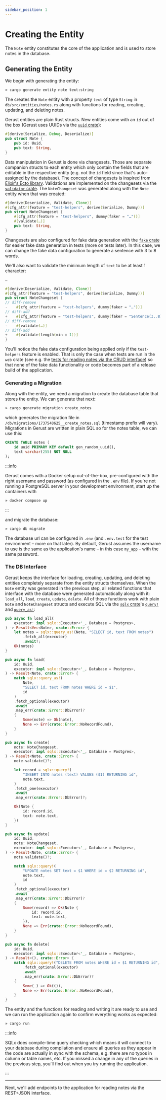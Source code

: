 ```yaml
---
sidebar_position: 1
---
```


# Creating the Entity

The `Note` entity constitutes the core of the application and is used to store notes in the database.

## Generating the Entity

We begin with generating the entity:

```sh
» cargo generate entity note text:string
```

The creates the `Note` entity with a property `text` of type `String` in `db/src/entities/notes.rs` along with functions for reading, creating, updating, and deleting notes.

Gerust entities are plain Rust structs. New entities come with an `id` out of the box (Gerust uses UUIDs via the [`uuid` crate](https://crates.io/crates/uuid)):

```rust
#[derive(Serialize, Debug, Deserialize)]
pub struct Note {
    pub id: Uuid,
    pub text: String,
}
```

Data manipulation in Gerust is done via changesets. Those are separate companion structs to each entity which only contain the fields that are editable in the respective entity (e.g. not the `id` field since that's auto-assigned by the database). The concept of changesets is inspired from [Elixir's Ecto library](https://hexdocs.pm/ecto/Ecto.Changeset.html). Validations are implemented on the changesets via the [`validator` crate](https://crates.io/crates/validator). The `NoteChangeset` was generated along with the `Note` entity when that was created:

```rust
#[derive(Deserialize, Validate, Clone)]
#[cfg_attr(feature = "test-helpers", derive(Serialize, Dummy))]
pub struct NoteChangeset {
    #[cfg_attr(feature = "test-helpers", dummy(faker = "…"))]
    #[validate(…)]
    pub text: String,
}
```

Changesets are also configured for fake data generation with the [`fake` crate](https://crates.io/crates/fake) for easier fake data generation in tests (more on tests later). In this case, we can change the fake data configuration to generate a sentence with 3 to 8 words.

We'll also want to validate the minimum length of `text` to be at least 1 character:

```rust
…

#[derive(Deserialize, Validate, Clone)]
#[cfg_attr(feature = "test-helpers", derive(Serialize, Dummy))]
pub struct NoteChangeset {
// diff-remove
-    #[cfg_attr(feature = "test-helpers", dummy(faker = "…"))]
// diff-add
+    #[cfg_attr(feature = "test-helpers", dummy(faker = "Sentence(3..8)"))]
// diff-remove
-    #[validate(…)]
// diff-add
+    #[validate(length(min = 1))]
}
```

You'll notice the fake data configuration being applied only if the `test-helpers` feature is enabled. That is only the case when tests are run in the `web` crate (see e.g. the [tests for reading notes via the CRUD interface](./reading-endpoints#testing)) so that none of the fake data functionality or code becomes part of a release build of the application.

### Generating a Migration

Along with the entity, we need a migration to create the database table that stores the entity. We can generate that next:

```sh
» cargo generate migration create_notes
```

which generates the migration file in `/db/migrations/1737540625__create_notes.sql` (timestamp prefix will vary). Migrations in Gerust are written in plain SQL so for the notes table, we can use this:

```sql
CREATE TABLE notes (
    id uuid PRIMARY KEY default gen_random_uuid(),
    text varchar(255) NOT NULL
);
```

:::info

Gerust comes with a Docker setup out-of-the-box, pre-configured with the right username and password (as configured in the `.env` file). If you're not running a PostgreSQL server in your development environment, start up the containers with

```sh
» docker compose up
```

:::

and migrate the database:

```sh
» cargo db migrate
```

The database url can be configured in `.env` (and `.env.test` for the test environment – more on that later). By default, Gerust assumes the username to use is the same as the application's name – in this case `my_app` – with the same password.

### The DB Interface

Gerust keeps the interface for loading, creating, updating, and deleting entities completely separate from the entity structs themselves. When the `Note` entity was generated in the previous step, all related functions that interface with the database were generated automatically along with it: `load_all`, `load`, `create`, `update`, `delete`. All of those functions work with plain `Note` and `NoteChangeset` structs and execute SQL via the [`sqlx` crate](https://crates.io/crates/sqlx)'s [`query!`](https://docs.rs/sqlx/0.8.3/sqlx/macro.query.html) and [`query_as!`](https://docs.rs/sqlx/0.8.3/sqlx/macro.query_as.html):

```rust
pub async fn load_all(
    executor: impl sqlx::Executor<'_, Database = Postgres>,
) -> Result<Vec<Note>, crate::Error> {
    let notes = sqlx::query_as!(Note, "SELECT id, text FROM notes")
        .fetch_all(executor)
        .await?;
    Ok(notes)
}

pub async fn load(
    id: Uuid,
    executor: impl sqlx::Executor<'_, Database = Postgres>,
) -> Result<Note, crate::Error> {
    match sqlx::query_as!(
        Note,
        "SELECT id, text FROM notes WHERE id = $1",
        id
    )
    .fetch_optional(executor)
    .await
    .map_err(crate::Error::DbError)?
    {
        Some(note) => Ok(note),
        None => Err(crate::Error::NoRecordFound),
    }
}

pub async fn create(
    note: NoteChangeset,
    executor: impl sqlx::Executor<'_, Database = Postgres>,
) -> Result<Note, crate::Error> {
    note.validate()?;

    let record = sqlx::query!(
        "INSERT INTO notes (text) VALUES ($1) RETURNING id",
        note.text,
    )
    .fetch_one(executor)
    .await
    .map_err(crate::Error::DbError)?;

    Ok(Note {
        id: record.id,
        text: note.text,
    })
}

pub async fn update(
    id: Uuid,
    note: NoteChangeset,
    executor: impl sqlx::Executor<'_, Database = Postgres>,
) -> Result<Note, crate::Error> {
    note.validate()?;

    match sqlx::query!(
        "UPDATE notes SET text = $1 WHERE id = $2 RETURNING id",
        note.text,
        id
    )
    .fetch_optional(executor)
    .await
    .map_err(crate::Error::DbError)?
    {
        Some(record) => Ok(Note {
            id: record.id,
            text: note.text,
        }),
        None => Err(crate::Error::NoRecordFound),
    }
}

pub async fn delete(
    id: Uuid,
    executor: impl sqlx::Executor<'_, Database = Postgres>,
) -> Result<(), crate::Error> {
    match sqlx::query!("DELETE FROM notes WHERE id = $1 RETURNING id", id)
        .fetch_optional(executor)
        .await
        .map_err(crate::Error::DbError)?
    {
        Some(_) => Ok(()),
        None => Err(crate::Error::NoRecordFound),
    }
}
```

The entity and the functions for reading and writing it are ready to use and we can run the application again to confirm everything works as expected:

```sh
» cargo run
```

:::info

SQLx does compile-time query checking which means it will connect to your database during compilation and ensure all queries as they appear in the code are actually in sync with the schema, e.g. there are no typos in column or table names, etc. If you missed a change in any of the queries in the previous step, you'll find out when you try running the application.

:::

---

Next, we'll add endpoints to the application for reading notes via the REST+JSON interface.
